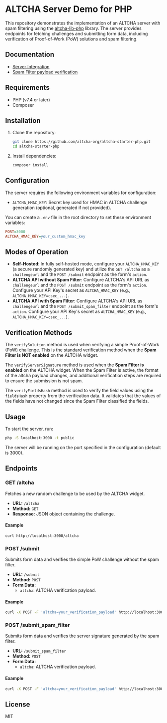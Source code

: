 # ALTCHA Server Demo for PHP

This repository demonstrates the implementation of an ALTCHA server with spam filtering using the [altcha-lib-php](https://github.com/altcha-org/altcha-lib-php) library. The server provides endpoints for fetching challenges and submitting form data, including verification of Proof-of-Work (PoW) solutions and spam filtering.

## Documentation

- [Server Integration](https://altcha.org/docs/server-integration/)
- [Spam Filter payload verification](https://altcha.org/docs/api/challenge-api/#server-verification)

## Requirements

- PHP (v7.4 or later)
- Composer

## Installation

1. Clone the repository:

    ```sh
    git clone https://github.com/altcha-org/altcha-starter-php.git
    cd altcha-starter-php
    ```

2. Install dependencies:

    ```sh
    composer install
    ```

## Configuration

The server requires the following environment variables for configuration:

- `ALTCHA_HMAC_KEY`: Secret key used for HMAC in ALTCHA challenge generation (optional, generated if not provided).

You can create a `.env` file in the root directory to set these environment variables:

```ini
PORT=3000
ALTCHA_HMAC_KEY=your_custom_hmac_key
```

## Modes of Operation

- **Self-Hosted**: In fully self-hosted mode, configure your `ALTCHA_HMAC_KEY` (a secure randomly generated key) and utilize the `GET /altcha` as a `challengeurl` and the `POST /submit` endpoint as the form's `action`.
- **ALTCHA API without Spam Filter**: Configure ALTCHA's API URL as `challengeurl` and the `POST /submit` endpoint as the form's `action`. Configure your API Key's secret as `ALTCHA_HMAC_KEY` (e.g., `ALTCHA_HMAC_KEY=csec_...`).
- **ALTCHA API with Spam Filter**: Configure ALTCHA's API URL as `challengeurl` and the `POST /submit_spam_filter` endpoint as the form's `action`. Configure your API Key's secret as `ALTCHA_HMAC_KEY` (e.g., `ALTCHA_HMAC_KEY=csec_...`).

## Verification Methods

The `verifySolution` method is used when verifying a simple Proof-of-Work (PoW) challenge. This is the standard verification method when the **Spam Filter is NOT enabled** on the ALTCHA widget.

The `verifyServerSignature` method is used when the **Spam Filter is enabled** on the ALTCHA widget. When the Spam Filter is active, the format of the altcha payload changes, and additional verification steps are required to ensure the submission is not spam.

The `verifyFieldsHash` method is used to verify the field values using the `fieldsHash` property from the verification data. It validates that the values of the fields have not changed since the Spam Filter classified the fields.

## Usage

To start the server, run:

```sh
php -S localhost:3000 -t public
```

The server will be running on the port specified in the configuration (default is 3000).

## Endpoints

### GET /altcha

Fetches a new random challenge to be used by the ALTCHA widget.

- **URL:** `/altcha`
- **Method:** `GET`
- **Response:** JSON object containing the challenge.

#### Example

```sh
curl http://localhost:3000/altcha
```

### POST /submit

Submits form data and verifies the simple PoW challenge without the spam filter.

- **URL:** `/submit`
- **Method:** `POST`
- **Form Data:**
  - `altcha`: ALTCHA verification payload.

#### Example

```sh
curl -X POST -F 'altcha=your_verification_payload' http://localhost:3000/submit
```

### POST /submit_spam_filter

Submits form data and verifies the server signature generated by the spam filter.

- **URL:** `/submit_spam_filter`
- **Method:** `POST`
- **Form Data:**
  - `altcha`: ALTCHA verification payload.

#### Example

```sh
curl -X POST -F 'altcha=your_verification_payload' http://localhost:3000/submit_spam_filter
```

## License

MIT